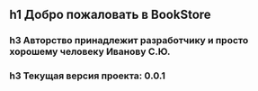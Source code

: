 h1 Добро пожаловать в BookStore
---
### h3 Авторство принадлежит разработчику и просто хорошему человеку Иванову С.Ю.
### h3 Текущая версия проекта: 0.0.1 
